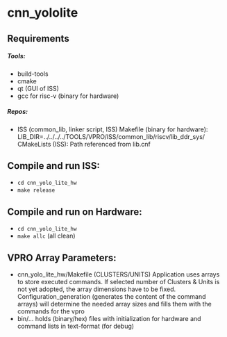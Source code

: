# cnn_yololite

## Requirements

##### Tools:
- build-tools
- cmake
- qt (GUI of ISS)
- gcc for risc-v (binary for hardware)



##### Repos:
- ISS (common_lib, linker script, ISS)
    Makefile (binary for hardware): LIB_DIR=../../../../TOOLS/VPRO/ISS/common_lib/riscv/lib_ddr_sys/
    CMakeLists (ISS): Path referenced from lib.cnf

## Compile and run ISS:

- `cd cnn_yolo_lite_hw`
- `make release`

## Compile and run on Hardware:

- `cd cnn_yolo_lite_hw`
- `make allc` (all clean)

## VPRO Array Parameters:
- cnn_yolo_lite_hw/Makefile (CLUSTERS/UNITS)
    Application uses arrays to store executed commands. If selected number of Clusters & Units is not yet adopted, the array dimensions have to be fixed. Configuration_generation (generates the content of the command arrays) will determine the needed array sizes and fills them with the commands for the vpro
- bin/... holds (binary/hex) files with initialization for hardware and command lists in text-format (for debug)
